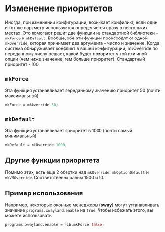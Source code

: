 # Изменение приоритетов
Иногда, при изменении конфигурации, возникает конфиликт, если один и тот же параметр используется определяется сразу в нескольких местах. Это помогают решит две функции из стандартной библиотеки - `mkForce` и `mkDefault`.
Вообще, обе эти функции происходят от одной `mkOverride`, которая принимает два аргумента - число и значение. Когда система обнаруживает конфликт в вашей конфигурации, mkOverride по переданному числу решает, какой будет приоритет у той или иной опции (чем ниже значение, тем больше приоритет). Стандартный приоритет - 100.

## `mkForce`
Эта функция устанавливает переданному значению приоритет 50 (почти максимальный)
```nix
mkForce = mkOverride 50;
```

## `mkDefault`
Эта функция устанавливает приоритет в 1000 (почти самый минимальный)
```nix
mkDefault = mkOverride 1000;
```

## Другие функции приоритета
Помимо этих, есть еще 2 обертки над `mkOverride`: `mkOptionDefault` и `mkVMOverride`. Соответственно равны 1500 и 10.

## Пример использования
Например, некоторые оконные менеджеры (**sway**) могут устанавливать значение `programs.xwayland.enable` на `true`. Чтобы избежать этого, вы можете использовать
```nix
programs.xwayland.enable = lib.mkForce false;
```
